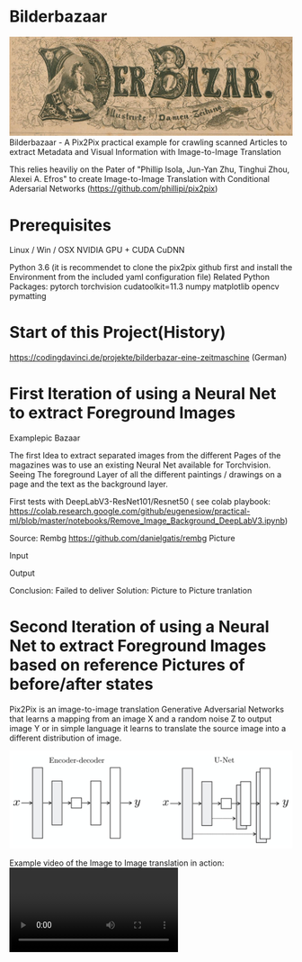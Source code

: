 # Bilderbazaar
![Bilderbazaar](https://github.com/wooolfy/Bilderbazaar/blob/main/pic/bazaar.png)
Bilderbazaar - A Pix2Pix practical example for crawling scanned Articles to extract Metadata and Visual Information with Image-to-Image Translation


This relies heaviliy on the Pater of "Phillip Isola, Jun-Yan Zhu, Tinghui Zhou, Alexei A. Efros" to create Image-to-Image Translation with Conditional Adersarial Networks (https://github.com/phillipi/pix2pix)

# Prerequisites
Linux / Win / OSX
NVIDIA GPU + CUDA CuDNN

Python 3.6 
(it is recommendet to clone the pix2pix github first and install the Environment from the included yaml configuration file)
Related Python Packages:
pytorch torchvision cudatoolkit=11.3 
numpy 
matplotlib
opencv
pymatting



# Start of this Project(History)

https://codingdavinci.de/projekte/bilderbazar-eine-zeitmaschine (German)

# First Iteration of using a Neural Net to extract Foreground Images 

Examplepic Bazaar

The first Idea to extract separated images from the different Pages of the magazines was to use an existing Neural Net available for Torchvision. Seeing The foreground Layer of all the different paintings / drawings on a page and the text as the background layer.

First tests with DeepLabV3-ResNet101/Resnet50 ( see colab playbook: https://colab.research.google.com/github/eugenesiow/practical-ml/blob/master/notebooks/Remove_Image_Background_DeepLabV3.ipynb)

Source: Rembg
https://github.com/danielgatis/rembg
Picture

Input

Output  


Conclusion: Failed to deliver 
Solution: Picture to Picture tranlation

# Second Iteration of using a Neural Net to extract Foreground Images based on reference Pictures of before/after states

Pix2Pix is an image-to-image translation Generative Adversarial Networks that learns a mapping from an image X and a random noise Z to output image Y or in simple language it learns to translate the source image into a different distribution of image.

![Unet](https://github.com/wooolfy/Bilderbazaar/blob/main/pic/unet.png)



Example video of the Image to Image translation in action:
![Pix2Pix Transformation](https://github.com/wooolfy/Bilderbazaar/blob/main/pic/pix2pix.mp4)


